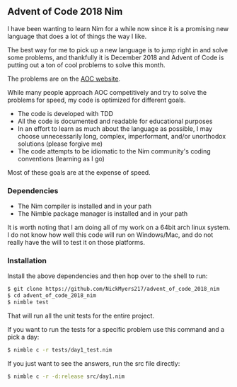 ## Advent of Code 2018 Nim

I have been wanting to learn Nim for a while now since it is a promising new language that does a lot of things the way I like.

The best way for me to pick up a new language is to jump right in and solve some problems, and thankfully it is December 2018 and Advent of Code is putting out a ton of cool problems to solve this month.

The problems are on the [AOC website](https://adventofcode.com/2018/).

While many people approach AOC competitively and try to solve the problems for speed, my code is optimized for different goals.
- The code is developed with TDD
- All the code is documented and readable for educational purposes
- In an effort to learn as much about the language as possible, I may choose unnecessarily long, complex, imperformant, and/or unorthodox solutions (please forgive me)
- The code attempts to be idiomatic to the Nim community's coding conventions (learning as I go)

Most of these goals are at the expense of speed.

### Dependencies
 - The Nim compiler is installed and in your path
 - The Nimble package manager is installed and in your path

It is worth noting that I am doing all of my work on a 64bit arch linux system.
I do not know how well this code will run on Windows/Mac, and do not really have the will to test it on those platforms.

### Installation
Install the above dependencies and then hop over to the shell to run:

```sh
$ git clone https://github.com/NickMyers217/advent_of_code_2018_nim
$ cd advent_of_code_2018_nim
$ nimble test
```

That will run all the unit tests for the entire project.

If you want to run the tests for a specific problem use this command and a pick a day:

```sh
$ nimble c -r tests/day1_test.nim
```

If you just want to see the answers, run the src file directly:

```sh
$ nimble c -r -d:release src/day1.nim
```
